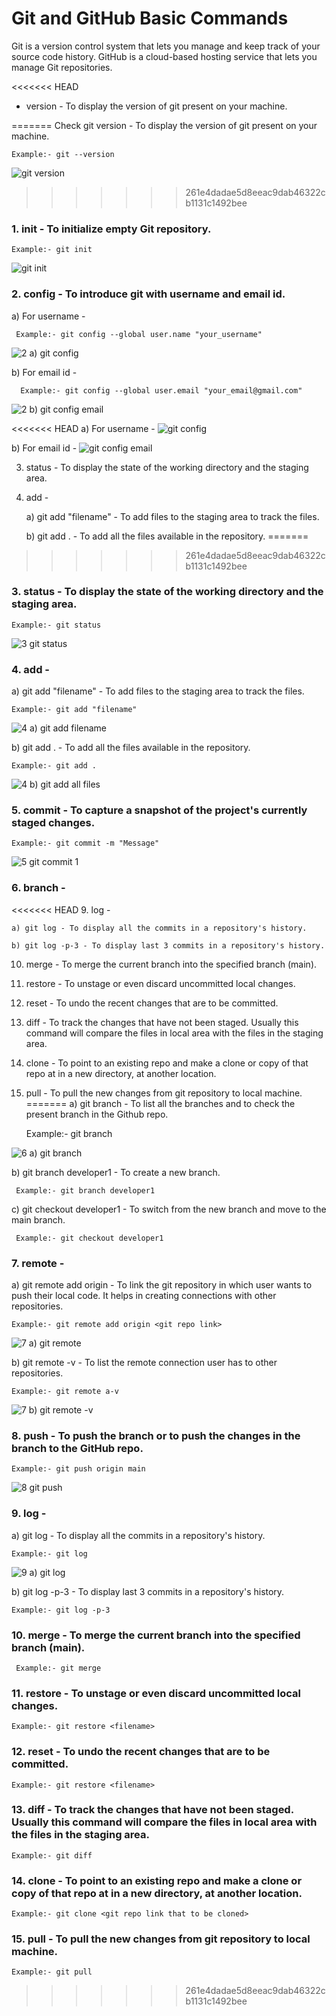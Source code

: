 # Git and GitHub Basic Commands
 
Git is a version control system that lets you manage and keep track of your source code history. GitHub is a cloud-based hosting service that lets you manage Git repositories.

<<<<<<< HEAD
* version - To display the version of git present on your machine.

=======
Check git version - To display the version of git present on your machine.
```
Example:- git --version
```
![git version](https://user-images.githubusercontent.com/92079088/196049493-91bab9ff-4e32-4d8c-99db-56285a0c3270.png)
>>>>>>> 261e4dadae5d8eeac9dab46322cb1131c1492bee

 ### 1. init - To initialize empty Git repository.
 ```
Example:- git init
```
 ![git init](https://user-images.githubusercontent.com/92079088/195949034-36ee4509-427f-4360-89e6-7c31091ee34a.png)

 ### 2. config - To introduce git with username and email id.
   a)  For username -
  
     Example:- git config --global user.name "your_username"
        
   ![2  a) git config](https://user-images.githubusercontent.com/92079088/196049257-e2e7638c-1caf-4ecb-a90b-529c188aa174.png)
     

   b) For email id - 
   
      Example:- git config --global user.email "your_email@gmail.com"
          
   ![2  b) git config email](https://user-images.githubusercontent.com/92079088/196049264-5d967b26-45d8-4720-a6a7-b3ea58dfa9c2.png)

<<<<<<< HEAD
     a)  For username - 
    ![git config](https://user-images.githubusercontent.com/92079088/195949214-0d078851-308a-40e4-b715-8963d2c87d82.png)

  b) For email id - 
![git config email](https://user-images.githubusercontent.com/92079088/195949249-7a0f4e15-bdff-4fc8-99ff-47c73428bf29.png)

 3. status - To display the state of the working directory and the staging area.

 4. add - 

    a) git add "filename" - To add files to the staging area to track the files.

    b) git add . - To add all the files available in the repository.
=======
>>>>>>> 261e4dadae5d8eeac9dab46322cb1131c1492bee
    

 ### 3. status - To display the state of the working directory and the staging area.
 ```
Example:- git status
```
![3  git status](https://user-images.githubusercontent.com/92079088/196049163-b9d266d5-04d2-4105-b0cc-97e634feb1d0.png)


 ### 4. add - 
   a) git add "filename" - To add files to the staging area to track the files.
   
    Example:- git add "filename"
        
   ![4  a) git add filename](https://user-images.githubusercontent.com/92079088/196049182-456100ca-1c14-4f4b-99eb-d7407f4dd7ad.png)


   b) git add . - To add all the files available in the repository.
    
    Example:- git add .
   
   ![4  b) git add all files](https://user-images.githubusercontent.com/92079088/196049192-66643507-b7e4-4d44-96df-4098e96a13eb.png)

    

 ### 5. commit - To capture a snapshot of the project's currently staged changes.
 ```
Example:- git commit -m "Message"
```
![5  git commit 1](https://user-images.githubusercontent.com/92079088/196049535-65a64874-0a71-4479-b1c8-7374d7100bc0.png)


 ### 6. branch - 

<<<<<<< HEAD
 9. log - 

    a) git log - To display all the commits in a repository's history.

    b) git log -p-3 - To display last 3 commits in a repository's history. 

 10. merge - To merge the current branch into the specified branch (main).

 11. restore - To unstage or even discard uncommitted local changes.

 12. reset - To undo the recent changes that are to be committed.

 13. diff - To track the changes that have not been staged. Usually this 
command will compare the files in local area with the files in the staging area.

 14. clone - To point to an existing repo and make a clone or copy of that repo at in a new directory, at another location. 

 15. pull - To pull the new changes from git repository to local machine.
=======
   a) git branch - To list all the branches and to check the present branch in the Github repo.
     
     Example:- git branch
     
   ![6  a) git branch](https://user-images.githubusercontent.com/92079088/196051964-cbaf19b4-5529-4522-9291-e6ea89e45eba.png)


   b) git branch developer1 - To create a new branch.
   
     Example:- git branch developer1

   c) git checkout developer1  - To switch from the new branch and move to the main branch.
   
     Example:- git checkout developer1

 ### 7. remote - 

   a) git remote add origin - To link the git repository in which user wants to push their local code. It helps in creating connections with other repositories.
    
    Example:- git remote add origin <git repo link>
    
   ![7  a) git remote](https://user-images.githubusercontent.com/92079088/196049554-5bbccd99-7813-4fd5-8305-5d0fe5e0c7ea.png)


   b) git remote -v - To list the remote connection user has to other repositories.
     
    Example:- git remote a-v
   
   ![7  b) git remote -v](https://user-images.githubusercontent.com/92079088/196049589-d5ab8f2b-1cab-4a34-a16f-17fbdcee9073.png)


 ### 8. push - To push the branch or to push the changes in the branch to the GitHub repo.
  ```
Example:- git push origin main
```
![8  git push](https://user-images.githubusercontent.com/92079088/196049598-d46615b4-800a-4bb8-8bbe-a85557320b7f.png)


 ### 9. log - 
 
  a) git log - To display all the commits in a repository's history.
  
    Example:- git log
  
   ![9  a) git log](https://user-images.githubusercontent.com/92079088/196049618-a674923c-9716-4526-b4a3-6038378b818a.png)


  b) git log -p-3 - To display last 3 commits in a repository's history.
  
    Example:- git log -p-3

 ### 10. merge - To merge the current branch into the specified branch (main).
 ```
  Example:- git merge
  ```

 ### 11. restore - To unstage or even discard uncommitted local changes.
  ```
Example:- git restore <filename>
```

 ### 12. reset - To undo the recent changes that are to be committed.
  ```
Example:- git restore <filename>
```

 ### 13. diff - To track the changes that have not been staged. Usually this command will compare the files in local area with the files in the staging area.
  ```
  Example:- git diff
  ```

 ### 14. clone - To point to an existing repo and make a clone or copy of that repo at in a new directory, at another location. 
  ```
  Example:- git clone <git repo link that to be cloned>
  ```

 ### 15. pull - To pull the new changes from git repository to local machine.
  ```
  Example:- git pull
  ```
>>>>>>> 261e4dadae5d8eeac9dab46322cb1131c1492bee


